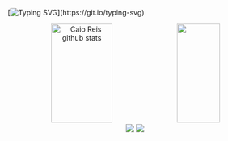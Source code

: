 

[![Typing SVG](https://readme-typing-svg.demolab.com?font=Pathway+Gothic+One&weight=600&size=35&duration=3000&pause=1000&color=20F70E&center=true&vCenter=true&width=1000&lines=Hi%2C+my+name+is+Calil!;I+have+21+years+old;I+graduating+information+systems;I+dream+to+become+frontend+developer;Welcome+to+my+profile!)](https://git.io/typing-svg)

<div align="center">  
  <img width="49%" height="195px" src="https://github-readme-stats.vercel.app/api?username=CBrandsDev&show_icons=true&count_private=true&hide_border=true&title_color=00BFFF&icon_color=00BFFF&text_color=c9d1d9&bg_color=0d1117" alt="Caio Reis github stats" /> 
  <img width="41%" height="195px" src="https://github-readme-stats.vercel.app/api/top-langs/?username=CBrandsDev&layout=compact&hide_border=true&title_color=00BFFF&text_color=87CEFA&bg_color=0d1117" />
</div>
  
<div align="center">
  <a href="cbrandao2001@gmail.com" ><img src = "https://img.shields.io/badge/Gmail-D14836?style=for-the-badge&logo=gmail&logoColor=white" Color=white" target="_blank"></a>
  <a href="https://www.linkedin.com/in/calil-brand%C3%A3o/" ><img src = "https://img.shields.io/badge/LinkedIn-0077B5?style=for-the-badge&logo=linkedin&logoColor=white" target="_blank"></a>
    
    
</div>

